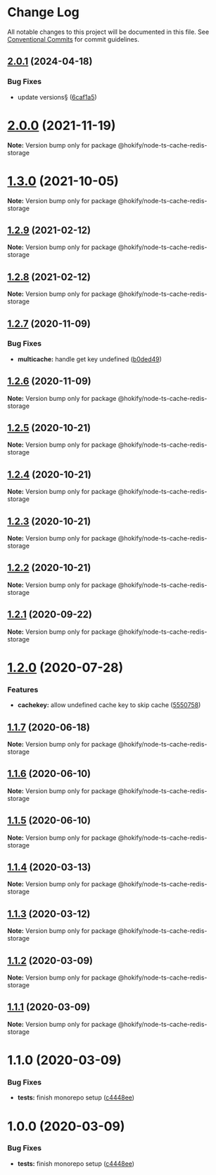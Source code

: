 # Change Log

All notable changes to this project will be documented in this file.
See [Conventional Commits](https://conventionalcommits.org) for commit guidelines.

## [2.0.1](https://github.com/hokify/node-ts-cache/compare/@hokify/node-ts-cache-redis-storage@2.0.0...@hokify/node-ts-cache-redis-storage@2.0.1) (2024-04-18)

### Bug Fixes

- update versions§ ([6caf1a5](https://github.com/hokify/node-ts-cache/commit/6caf1a525dc136ca902ead121ea04a484e8b8f75))

# [2.0.0](https://github.com/hokify/node-ts-cache/compare/@hokify/node-ts-cache-redis-storage@1.3.0...@hokify/node-ts-cache-redis-storage@2.0.0) (2021-11-19)

**Note:** Version bump only for package @hokify/node-ts-cache-redis-storage

# [1.3.0](https://github.com/hokify/node-ts-cache/compare/@hokify/node-ts-cache-redis-storage@1.2.9...@hokify/node-ts-cache-redis-storage@1.3.0) (2021-10-05)

**Note:** Version bump only for package @hokify/node-ts-cache-redis-storage

## [1.2.9](https://github.com/hokify/node-ts-cache/compare/@hokify/node-ts-cache-redis-storage@1.2.8...@hokify/node-ts-cache-redis-storage@1.2.9) (2021-02-12)

**Note:** Version bump only for package @hokify/node-ts-cache-redis-storage

## [1.2.8](https://github.com/hokify/node-ts-cache/compare/@hokify/node-ts-cache-redis-storage@1.2.7...@hokify/node-ts-cache-redis-storage@1.2.8) (2021-02-12)

**Note:** Version bump only for package @hokify/node-ts-cache-redis-storage

## [1.2.7](https://github.com/hokify/node-ts-cache/compare/@hokify/node-ts-cache-redis-storage@1.2.6...@hokify/node-ts-cache-redis-storage@1.2.7) (2020-11-09)

### Bug Fixes

- **multicache:** handle get key undefined ([b0ded49](https://github.com/hokify/node-ts-cache/commit/b0ded498ad988a44ff62566909403268e4b6b288))

## [1.2.6](https://github.com/hokify/node-ts-cache/compare/@hokify/node-ts-cache-redis-storage@1.2.5...@hokify/node-ts-cache-redis-storage@1.2.6) (2020-11-09)

**Note:** Version bump only for package @hokify/node-ts-cache-redis-storage

## [1.2.5](https://github.com/hokify/node-ts-cache/compare/@hokify/node-ts-cache-redis-storage@1.2.4...@hokify/node-ts-cache-redis-storage@1.2.5) (2020-10-21)

**Note:** Version bump only for package @hokify/node-ts-cache-redis-storage

## [1.2.4](https://github.com/hokify/node-ts-cache/compare/@hokify/node-ts-cache-redis-storage@1.2.3...@hokify/node-ts-cache-redis-storage@1.2.4) (2020-10-21)

**Note:** Version bump only for package @hokify/node-ts-cache-redis-storage

## [1.2.3](https://github.com/hokify/node-ts-cache/compare/@hokify/node-ts-cache-redis-storage@1.2.2...@hokify/node-ts-cache-redis-storage@1.2.3) (2020-10-21)

**Note:** Version bump only for package @hokify/node-ts-cache-redis-storage

## [1.2.2](https://github.com/hokify/node-ts-cache/compare/@hokify/node-ts-cache-redis-storage@1.2.1...@hokify/node-ts-cache-redis-storage@1.2.2) (2020-10-21)

**Note:** Version bump only for package @hokify/node-ts-cache-redis-storage

## [1.2.1](https://github.com/hokify/node-ts-cache/compare/@hokify/node-ts-cache-redis-storage@1.2.0...@hokify/node-ts-cache-redis-storage@1.2.1) (2020-09-22)

**Note:** Version bump only for package @hokify/node-ts-cache-redis-storage

# [1.2.0](https://github.com/hokify/node-ts-cache/compare/@hokify/node-ts-cache-redis-storage@1.1.7...@hokify/node-ts-cache-redis-storage@1.2.0) (2020-07-28)

### Features

- **cachekey:** allow undefined cache key to skip cache ([5550758](https://github.com/hokify/node-ts-cache/commit/555075821c6e581aebb41c76cb6b81fe56724f98))

## [1.1.7](https://github.com/hokify/node-ts-cache/compare/@hokify/node-ts-cache-redis-storage@1.1.6...@hokify/node-ts-cache-redis-storage@1.1.7) (2020-06-18)

**Note:** Version bump only for package @hokify/node-ts-cache-redis-storage

## [1.1.6](https://github.com/hokify/node-ts-cache/compare/@hokify/node-ts-cache-redis-storage@1.1.5...@hokify/node-ts-cache-redis-storage@1.1.6) (2020-06-10)

**Note:** Version bump only for package @hokify/node-ts-cache-redis-storage

## [1.1.5](https://github.com/hokify/node-ts-cache/compare/@hokify/node-ts-cache-redis-storage@1.1.4...@hokify/node-ts-cache-redis-storage@1.1.5) (2020-06-10)

**Note:** Version bump only for package @hokify/node-ts-cache-redis-storage

## [1.1.4](https://github.com/hokify/node-ts-cache/compare/@hokify/node-ts-cache-redis-storage@1.1.3...@hokify/node-ts-cache-redis-storage@1.1.4) (2020-03-13)

**Note:** Version bump only for package @hokify/node-ts-cache-redis-storage

## [1.1.3](https://github.com/hokify/node-ts-cache/compare/@hokify/node-ts-cache-redis-storage@1.1.2...@hokify/node-ts-cache-redis-storage@1.1.3) (2020-03-12)

**Note:** Version bump only for package @hokify/node-ts-cache-redis-storage

## [1.1.2](https://github.com/hokify/node-ts-cache/compare/@hokify/node-ts-cache-redis-storage@1.1.1...@hokify/node-ts-cache-redis-storage@1.1.2) (2020-03-09)

**Note:** Version bump only for package @hokify/node-ts-cache-redis-storage

## [1.1.1](https://github.com/hokify/node-ts-cache/compare/@hokify/node-ts-cache-redis-storage@1.1.0...@hokify/node-ts-cache-redis-storage@1.1.1) (2020-03-09)

**Note:** Version bump only for package @hokify/node-ts-cache-redis-storage

# 1.1.0 (2020-03-09)

### Bug Fixes

- **tests:** finish monorepo setup ([c4448ee](https://github.com/hokify/node-ts-cache/commit/c4448eebfc30c20681ba1546f2494f98a63e6193))

# 1.0.0 (2020-03-09)

### Bug Fixes

- **tests:** finish monorepo setup ([c4448ee](https://github.com/hokify/node-ts-cache/commit/c4448eebfc30c20681ba1546f2494f98a63e6193))
